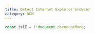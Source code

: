 ```yaml
---
title: Detect Internet Explorer browser
category: DOM
---
```


```js
const isIE = !!document.documentMode;
```
